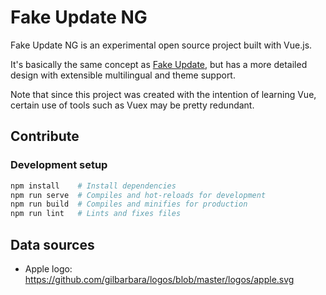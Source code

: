# Fake Update NG

Fake Update NG is an experimental open source project built with Vue.js.

It's basically the same concept as [Fake Update](https://fakeupdate.net/), but has a more detailed design with extensible multilingual and theme support.

Note that since this project was created with the intention of learning Vue, certain use of tools such as Vuex may be pretty redundant.

## Contribute

### Development setup

```bash
npm install    # Install dependencies
npm run serve  # Compiles and hot-reloads for development
npm run build  # Compiles and minifies for production
npm run lint   # Lints and fixes files
```

## Data sources

- Apple logo: https://github.com/gilbarbara/logos/blob/master/logos/apple.svg
